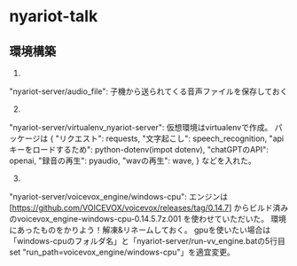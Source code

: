 # nyariot-talk
## 環境構築
1.
"nyariot-server/audio_file": 子機から送られてくる音声ファイルを保存しておく

2.
"nyariot-server/virtualenv_nyariot-server": 仮想環境はvirtualenvで作成。
パッケージは
{
    "リクエスト": requests,
    "文字起こし": speech_recognition,
    "apiキーをロードするため": python-dotenv(impot dotenv),
    "chatGPTのAPI": openai,
    "録音の再生": pyaudio,
    "wavの再生": wave,
}
などを入れた。

3.
"nyariot-server/voicevox_engine/windows-cpu": エンジンは [https://github.com/VOICEVOX/voicevox/releases/tag/0.14.7] からビルド済みのvoicevox_engine-windows-cpu-0.14.5.7z.001 を使わせていただいた。
環境にあったものをかりよう！解凍&リネームしておく。
gpuを使いたい場合は「windows-cpuのフォルダ名」と「nyariot-server/run-vv_engine.batの5行目set "run_path=voicevox_engine/windows-cpu"」を適宜変更。